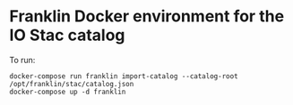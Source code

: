 # Franklin Docker environment for the IO Stac catalog

To run: 

````{bash}
docker-compose run franklin import-catalog --catalog-root /opt/franklin/stac/catalog.json
docker-compose up -d franklin 
````